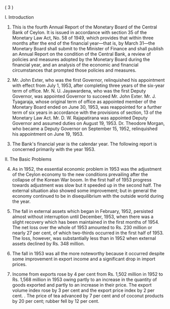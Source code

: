 ( 3 )

I. Introduction

1. This is the fourth Annual Report of the Monetary Board of the Central Bank of Ceylon. It is issued in accordance with section 35 of the Monetary Law Act, No. 58 of 1949, which provides that within three months after the end of the financial year—that is, by March 31—the Monetary Board shall submit to the Minister of Finance and shall publish an Annual Report on the condition of the Central Bank, a review of policies and measures adopted by the Monetary Board during the financial year, and an analysis of the economic and financial circumstances that prompted those policies and measures.

2. Mr. John Exter, who was the first Governor, relinquished his appointment with effect from July 1, 1953, after completing three years of the six-year term of office. Mr. N. U. Jayawardena, who was the first Deputy Governor, was appointed Governor to succeed Mr. John Exter. Mr. J. Tyagaraja, whose original term of office as appointed member of the Monetary Board ended on June 30, 1953, was reappointed for a further term of six years in accordance with the provisions of section, 13 of the Monetary Law Act. Mr. D. W. Rajapatirana was appointed Deputy Governor and assumed duties on August 19, 1953. Dr. Theodore Morgan, who became a Deputy Governor on September 15, 1952, relinquished his appointment on June 19, 1953.

3. The Bank's financial year is the calendar year. The following report is concerned primarily with the year 1953.

II. The Basic Problems

4. As in 1952, the essential economic problem in 1953 was the adjustment of the Ceylon economy to the new conditions prevailing after the collapse of the Korean War boom. In the first half of 1953 progress towards adjustment was slow but it speeded up in the second half. The external situation also showed some improve­ment; but in general the economy continued to be in disequilibrium with the outside world during the year.

5. The fall in external assets which began in February, 1952, persisted almost without interruption until December, 1953, when there was a slight recovery which has been maintained in the first months of 1954. The net loss over the whole of 1953 amounted to Rs. 230 million or nearly 27 per cent, of which two-thirds occurred in the first half of 1953. The loss, however, was substantially less than in 1952 when external assets declined by Rs. 348 million.

6. The fall in 1953 was all the more noteworthy because it occurred despite some improvement in export income and a significant drop in import prices.

7. Income from exports rose by 4 per cent from Rs. 1,502 million in 1952 to Rs. 1,568 million in 1953 owing partly to an increase in the quantity of goods exported and partly to an increase in their price. The export volume index rose by 3 per cent and the export price index by 2 per cent. . The price of tea advanced by 7 per cent and of coconut products by 20 per cent; rubber fell by 12 per cent.